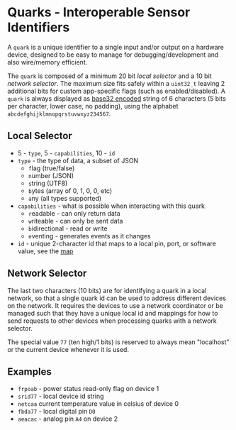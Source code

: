 # Quarks - Interoperable Sensor Identifiers

A `quark` is a unique identifier to a single input and/or output on a hardware device, designed to be easy to manage for debugging/development and also wire/memory efficient.

The `quark` is composed of a minimum 20 bit _local selector_ and a 10 bit _network selector_. The maximum size fits safely within a `uint32_t` leaving 2 additional bits for custom app-specific flags (such as enabled/disabled).  A `quark` is always displayed as [base32 encoded](http://tools.ietf.org/html/rfc3548) string of 6 characters (5 bits per character, lower case, no padding), using the alphabet `abcdefghijklmnopqrstuvwxyz234567`.

## Local Selector

* 5 - `type`, 5 - `capabilities`, 10 - `id`
* `type` - the type of data, a subset of JSON
  * `f`lag (true/false)
  * `n`umber (JSON)
  * `s`tring (UTF8)
  * `b`ytes (array of 0, 1, 0, 0, etc)
  * `a`ny (all types supported)
* `capabilities` - what is possible when interacting with this quark
  * `r`eadable - can only return data
  * `w`riteable - can only be sent data
  * `b`idirectional - read or write
  * `e`venting - generates events as it changes
* `id` - unique 2-character id that maps to a local pin, port, or software value, see the [map](map.md)

## Network Selector

The last two characters (10 bits) are for identifying a quark in a local network, so that a single quark id can be used to address different devices on the network.  It requires the devices to use a network coordinator or be managed such that they have a unique local id and mappings for how to send requests to other devices when processing quarks with a network selector.

The special value `77` (ten high/1 bits) is reserved to always mean "localhost" or the current device whenever it is used.

## Examples

* `frpoab` - power status read-only flag on device 1
* `srid77` - local device id string
* `netcaa` current temperature value in celsius of device 0
* `fbda77` - local digital pin `D0`
* `aeacac` - analog pin `A4` on device 2
